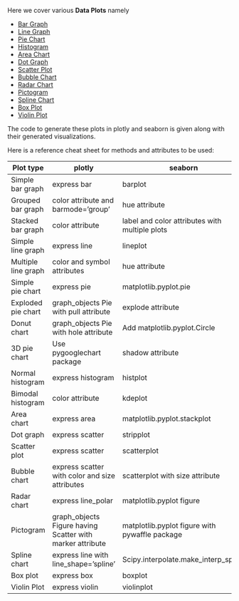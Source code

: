 Here we cover various **Data Plots** namely

- [Bar Graph](https://github.com/sameermahajan/MLWorkshop/blob/master/13.%20Visualization/Bar%20Graph.ipynb)
- [Line Graph](https://github.com/sameermahajan/MLWorkshop/blob/master/13.%20Visualization/Line%20Graph.ipynb)
- [Pie Chart](https://github.com/sameermahajan/MLWorkshop/blob/master/13.%20Visualization/Pie%20Chart.ipynb)
- [Histogram](https://github.com/sameermahajan/MLWorkshop/blob/master/13.%20Visualization/Histogram.ipynb)
- [Area Chart](https://github.com/sameermahajan/MLWorkshop/blob/master/13.%20Visualization/Area%20Chart.ipynb)
- [Dot Graph](https://github.com/sameermahajan/MLWorkshop/blob/master/13.%20Visualization/Dot%20Graph.ipynb)
- [Scatter Plot](https://github.com/sameermahajan/MLWorkshop/blob/master/13.%20Visualization/Scatter%20Plot.ipynb)
- [Bubble Chart](https://github.com/sameermahajan/MLWorkshop/blob/master/13.%20Visualization/Bubble%20Chart.ipynb)
- [Radar Chart](https://github.com/sameermahajan/MLWorkshop/blob/master/13.%20Visualization/Radar%20Chart.ipynb)
- [Pictogram](https://github.com/sameermahajan/MLWorkshop/blob/master/13.%20Visualization/Pictogram.ipynb)
- [Spline Chart](https://github.com/sameermahajan/MLWorkshop/blob/master/13.%20Visualization/Spline%20Chart.ipynb)
- [Box Plot](https://github.com/sameermahajan/MLWorkshop/blob/master/13.%20Visualization/Box%20Plot.ipynb)
- [Violin Plot](https://github.com/sameermahajan/MLWorkshop/blob/master/13.%20Visualization/Violin%20Plot.ipynb)

The code to generate these plots in plotly and seaborn is given along with their generated visualizations.

Here is a reference cheat sheet for methods and attributes to be used:

| Plot type | plotly | seaborn |
|---|---|---|
| Simple bar graph | express bar | barplot |
| Grouped bar graph | color attribute and barmode=’group’ | hue attribute |
| Stacked bar graph | color attribute | label and color attributes with multiple plots |
| Simple line graph	| express line	| lineplot |
| Multiple line graph	| color and symbol attributes	| hue attribute |
| Simple pie chart	| express pie	| matplotlib.pyplot.pie |
| Exploded pie chart	| graph_objects Pie with pull attribute	| explode attribute |
| Donut chart	| graph_objects Pie with hole attribute	| Add matplotlib.pyplot.Circle |
| 3D pie chart	| Use pygooglechart package	| shadow attribute |
| Normal histogram | express histogram |	histplot |
| Bimodal histogram	| color attribute	| kdeplot |
| Area chart	| express area	| matplotlib.pyplot.stackplot |
| Dot graph	| express scatter	| stripplot |
| Scatter plot	| express scatter	| scatterplot |
| Bubble chart	| express scatter with color and size attributes	| scatterplot with size attribute |
| Radar chart	| express line_polar	| matplotlib.pyplot figure |
| Pictogram 	| graph_objects Figure having Scatter with marker attribute	| matplotlib.pyplot figure with pywaffle package |
| Spline chart	| express line with line_shape=’spline’	| Scipy.interpolate.make_interp_spline |
| Box plot	| express box	| boxplot |
| Violin Plot	| express violin	| violinplot |
